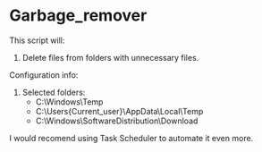 # Garbage_remover
This script will:

1. Delete files from folders with unnecessary files.

Configuration info:

1. Selected folders:
	- C:\Windows\Temp
	- C:\Users\{Current_user}\AppData\Local\Temp
	- C:\Windows\SoftwareDistribution\Download

I would recomend using Task Scheduler to automate it even more.
